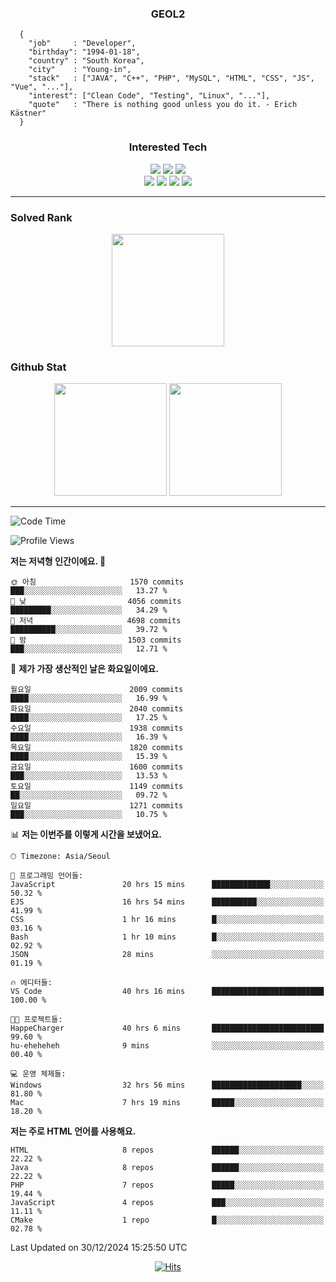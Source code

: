 <div align="center">

  ### GEOL2
</div>

```
  {
    "job"     : "Developer",
    "birthday": "1994-01-18",
    "country" : "South Korea",
    "city"    : "Young-in",
    "stack"   : ["JAVA", "C++", "PHP", "MySQL", "HTML", "CSS", "JS", "Vue", "..."],
    "interest": ["Clean Code", "Testing", "Linux", "..."], 
    "quote"   : "There is nothing good unless you do it. - Erich Kästner"
  }
  ```
  
<div align="center">
  
  ### Interested Tech
  
  <img src="https://img.shields.io/badge/Laravel-F05340?style=flat-square&logo=Laravel&logoColor=white">
  <img src="https://img.shields.io/badge/SpringBoot-6DB33F?style=flat-square&logo=SpringBoot&logoColor=white">
  <img src="https://img.shields.io/badge/Express-000000?style=flat-square&logo=Express&logoColor=white">
  <br>
  <img src="https://img.shields.io/badge/Three.js-000000?style=flat-square&logo=Three.js&logoColor=white">
  <img src="https://img.shields.io/badge/JavaScript-F7DF1E?style=flat-square&logo=JavaScript&logoColor=black">
  <img src="https://img.shields.io/badge/TypeScript-007acc?style=flat-square&logo=TypeScript&logoColor=black">
  <img src="https://img.shields.io/badge/MySQL-4479A1?style=flat-square&logo=mysql&logoColor=white"><br>

</div>

------------

  ### Solved Rank
  
  <div align="center">
    <img height="180em" src="https://mazassumnida.wtf/api/v2/generate_badge?boj=geol2">
  </div>
  
  ### Github Stat 
  <div align="center">
    <img height="180em" src="https://github-readme-stats-git-masterrstaa-rickstaa.vercel.app/api?username=geol2&show_icons=true&theme=dark">
    <img height="180em" src="https://github-readme-stats-git-masterrstaa-rickstaa.vercel.app/api/top-langs/?username=geol2&show_icons=true&hide=css,scss,html&layout=compact&theme=dark&count_private=true&langs_count=8">
  </div>
  
------------

<!--START_SECTION:waka-->
![Code Time](http://img.shields.io/badge/Code%20Time-3%2C734%20hrs%2016%20mins-blue)

![Profile Views](http://img.shields.io/badge/Profile%20Views-6-blue)

**저는 저녁형 인간이에요. 🦉** 

```text
🌞 아침                     1570 commits        ███░░░░░░░░░░░░░░░░░░░░░░   13.27 % 
🌆 낮　                     4056 commits        █████████░░░░░░░░░░░░░░░░   34.29 % 
🌃 저녁                     4698 commits        ██████████░░░░░░░░░░░░░░░   39.72 % 
🌙 밤　                     1503 commits        ███░░░░░░░░░░░░░░░░░░░░░░   12.71 % 
```
📅 **제가 가장 생산적인 날은 화요일이에요.** 

```text
월요일                      2009 commits        ████░░░░░░░░░░░░░░░░░░░░░   16.99 % 
화요일                      2040 commits        ████░░░░░░░░░░░░░░░░░░░░░   17.25 % 
수요일                      1938 commits        ████░░░░░░░░░░░░░░░░░░░░░   16.39 % 
목요일                      1820 commits        ████░░░░░░░░░░░░░░░░░░░░░   15.39 % 
금요일                      1600 commits        ███░░░░░░░░░░░░░░░░░░░░░░   13.53 % 
토요일                      1149 commits        ██░░░░░░░░░░░░░░░░░░░░░░░   09.72 % 
일요일                      1271 commits        ███░░░░░░░░░░░░░░░░░░░░░░   10.75 % 
```


📊 **저는 이번주를 이렇게 시간을 보냈어요.** 

```text
🕑︎ Timezone: Asia/Seoul

💬 프로그래밍 언어들: 
JavaScript               20 hrs 15 mins      █████████████░░░░░░░░░░░░   50.32 % 
EJS                      16 hrs 54 mins      ██████████░░░░░░░░░░░░░░░   41.99 % 
CSS                      1 hr 16 mins        █░░░░░░░░░░░░░░░░░░░░░░░░   03.16 % 
Bash                     1 hr 10 mins        █░░░░░░░░░░░░░░░░░░░░░░░░   02.92 % 
JSON                     28 mins             ░░░░░░░░░░░░░░░░░░░░░░░░░   01.19 % 

🔥 에디터들: 
VS Code                  40 hrs 16 mins      █████████████████████████   100.00 % 

🐱‍💻 프로젝트들: 
HappeCharger             40 hrs 6 mins       █████████████████████████   99.60 % 
hu-eheheheh              9 mins              ░░░░░░░░░░░░░░░░░░░░░░░░░   00.40 % 

💻 운영 체제들: 
Windows                  32 hrs 56 mins      ████████████████████░░░░░   81.80 % 
Mac                      7 hrs 19 mins       █████░░░░░░░░░░░░░░░░░░░░   18.20 % 
```

**저는 주로 HTML 언어를 사용해요.** 

```text
HTML                     8 repos             ██████░░░░░░░░░░░░░░░░░░░   22.22 % 
Java                     8 repos             ██████░░░░░░░░░░░░░░░░░░░   22.22 % 
PHP                      7 repos             █████░░░░░░░░░░░░░░░░░░░░   19.44 % 
JavaScript               4 repos             ███░░░░░░░░░░░░░░░░░░░░░░   11.11 % 
CMake                    1 repo              █░░░░░░░░░░░░░░░░░░░░░░░░   02.78 % 
```




 Last Updated on 30/12/2024 15:25:50 UTC
<!--END_SECTION:waka-->

<div align="center">
  
  [![Hits](https://hits.seeyoufarm.com/api/count/incr/badge.svg?url=https%3A%2F%2Fgithub.com%2Fgeol2&count_bg=%2379C83D&title_bg=%23555555&icon=myspace.svg&icon_color=%23E7E7E7&title=hits&edge_flat=false)](https://hits.seeyoufarm.com)
  
</div>

<!--
**Geol2/Geol2** is a ✨ _special_ ✨ repository because its `README.md` (this file) appears on your GitHub profile.

Here are some ideas to get you started:
- 🔭 I’m currently working on ...
- 🌱 I’m currently learning ...
- 👯 I’m looking to collaborate on ...
- 🤔 I’m looking for help with ...
- 💬 Ask me about ...
- 📫 How to reach me: ...
- 😄 Pronouns: ...
- ⚡ Fun fact: ...
-->
